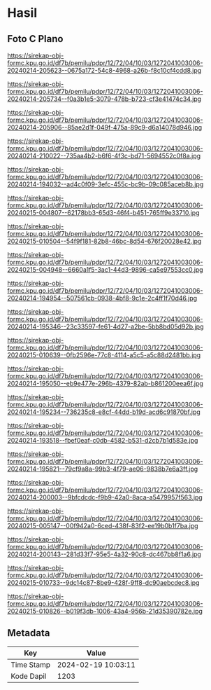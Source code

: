 # Hasil

## Foto C Plano

https://sirekap-obj-formc.kpu.go.id/df7b/pemilu/pdpr/12/72/04/10/03/1272041003006-20240214-205623--0675a172-54c8-4968-a26b-f8c10cf4cdd8.jpg

https://sirekap-obj-formc.kpu.go.id/df7b/pemilu/pdpr/12/72/04/10/03/1272041003006-20240214-205734--f0a3b1e5-3079-478b-b723-cf3e41474c34.jpg

https://sirekap-obj-formc.kpu.go.id/df7b/pemilu/pdpr/12/72/04/10/03/1272041003006-20240214-205906--85ae2d1f-049f-475a-89c9-d6a14078d946.jpg

https://sirekap-obj-formc.kpu.go.id/df7b/pemilu/pdpr/12/72/04/10/03/1272041003006-20240214-210022--735aa4b2-b6f6-4f3c-bd71-5694552c0f8a.jpg

https://sirekap-obj-formc.kpu.go.id/df7b/pemilu/pdpr/12/72/04/10/03/1272041003006-20240214-194032--ad4c0f09-3efc-455c-bc9b-09c085aceb8b.jpg

https://sirekap-obj-formc.kpu.go.id/df7b/pemilu/pdpr/12/72/04/10/03/1272041003006-20240215-004807--62178bb3-65d3-46f4-b451-765ff9e33710.jpg

https://sirekap-obj-formc.kpu.go.id/df7b/pemilu/pdpr/12/72/04/10/03/1272041003006-20240215-010504--54f9f181-82b8-46bc-8d54-676f20028e42.jpg

https://sirekap-obj-formc.kpu.go.id/df7b/pemilu/pdpr/12/72/04/10/03/1272041003006-20240215-004948--6660a1f5-3ac1-44d3-9896-ca5e97553cc0.jpg

https://sirekap-obj-formc.kpu.go.id/df7b/pemilu/pdpr/12/72/04/10/03/1272041003006-20240214-194954--507561cb-0938-4bf8-9c1e-2c4ff1f70d46.jpg

https://sirekap-obj-formc.kpu.go.id/df7b/pemilu/pdpr/12/72/04/10/03/1272041003006-20240214-195346--23c33597-fe61-4d27-a2be-5bb8bd05d92b.jpg

https://sirekap-obj-formc.kpu.go.id/df7b/pemilu/pdpr/12/72/04/10/03/1272041003006-20240215-010639--0fb2596e-77c8-4114-a5c5-a5c88d2481bb.jpg

https://sirekap-obj-formc.kpu.go.id/df7b/pemilu/pdpr/12/72/04/10/03/1272041003006-20240214-195050--eb9e477e-296b-4379-82ab-b861200eea6f.jpg

https://sirekap-obj-formc.kpu.go.id/df7b/pemilu/pdpr/12/72/04/10/03/1272041003006-20240214-195234--736235c8-e8cf-44dd-b19d-acd6c91870bf.jpg

https://sirekap-obj-formc.kpu.go.id/df7b/pemilu/pdpr/12/72/04/10/03/1272041003006-20240214-193518--fbef0eaf-c0db-4582-b531-d2cb7b1d583e.jpg

https://sirekap-obj-formc.kpu.go.id/df7b/pemilu/pdpr/12/72/04/10/03/1272041003006-20240214-195821--79cf9a8a-99b3-4f79-ae06-9838b7e6a3ff.jpg

https://sirekap-obj-formc.kpu.go.id/df7b/pemilu/pdpr/12/72/04/10/03/1272041003006-20240214-200003--9bfcdcdc-f9b9-42a0-8aca-a5479957f563.jpg

https://sirekap-obj-formc.kpu.go.id/df7b/pemilu/pdpr/12/72/04/10/03/1272041003006-20240215-005147--00f942a0-6ced-438f-83f2-ee19b0b1f7ba.jpg

https://sirekap-obj-formc.kpu.go.id/df7b/pemilu/pdpr/12/72/04/10/03/1272041003006-20240214-200143--281d33f7-95e5-4a32-90c8-dc467bb8f1a6.jpg

https://sirekap-obj-formc.kpu.go.id/df7b/pemilu/pdpr/12/72/04/10/03/1272041003006-20240215-010733--9dc14c87-8be9-428f-9ff8-dc90aebcdec8.jpg

https://sirekap-obj-formc.kpu.go.id/df7b/pemilu/pdpr/12/72/04/10/03/1272041003006-20240215-010826--b019f3db-1006-43a4-956b-21d35390782e.jpg


## Metadata

| Key        | Value               |
| ---------- | ------------------- |
| Time Stamp | 2024-02-19 10:03:11 |
| Kode Dapil | 1203                |



